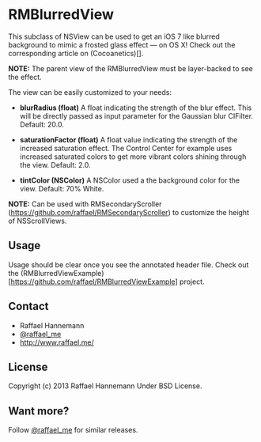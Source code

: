 # RMBlurredView

This subclass of NSView can be used to get an iOS 7 like blurred background to mimic a frosted glass effect — on OS X! Check out the corresponding article on (Cocoanetics)[].

**NOTE:** The parent view of the RMBlurredView must be layer-backed to see the effect.

The view can be easily customized to your needs:

* **blurRadius (float)** A float indicating the strength of the blur effect. This will be directly passed as input parameter for the Gaussian blur CIFilter. Default: 20.0.

* **saturationFactor (float)** A float value indicating the strength of the increased saturation effect. The Control Center for example uses increased saturated colors to get more vibrant colors shining through the view. Default: 2.0.

* **tintColor (NSColor)** A NSColor used a the background color for the view. Default: 70% White.

**NOTE:** Can be used with RMSecondaryScroller (https://github.com/raffael/RMSecondaryScroller) to customize the height of NSScrollViews.

## Usage

Usage should be clear once you see the annotated header file. Check out the (RMBlurredViewExample)[https://github.com/raffael/RMBlurredViewExample] project.

## Contact

* Raffael Hannemann
* [@raffael_me](http://www.twitter.com/raffael_me/)
* http://www.raffael.me/

## License

Copyright (c) 2013 Raffael Hannemann
Under BSD License.

## Want more?

Follow [@raffael_me](http://www.twitter.com/raffael_me/) for similar releases.
